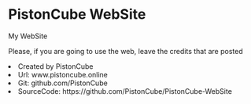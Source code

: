 # PistonCube WebSite
My WebSite

Please, if you are going to use the web, leave the credits that are posted

 <li>Created by PistonCube</li>
 <li>Url: www.pistoncube.online</li>
 <li>Git: github.com/PistonCube</li>
 <li>SourceCode: https://github.com/PistonCube/PistonCube-WebSite</li>
